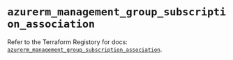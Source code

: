 # `azurerm_management_group_subscription_association`

Refer to the Terraform Registory for docs: [`azurerm_management_group_subscription_association`](https://www.terraform.io/docs/providers/azurerm/r/management_group_subscription_association).
